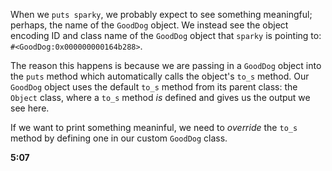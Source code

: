 <!-- What is output and why? How could we output a message of our choice instead? -->

When we `puts sparky`, we probably expect to see something meaningful; perhaps, the name of the `GoodDog` object. We instead see the object encoding ID and class name of the `GoodDog` object that `sparky` is pointing to: `#<GoodDog:0x000000000164b288>`. 

The reason this happens is because we are passing in a `GoodDog` object into the `puts` method which automatically calls the object's `to_s` method. Our `GoodDog` object uses the default `to_s` method from its parent class: the `Object` class, where a `to_s` method *is* defined and gives us the output we see here.

If we want to print something meaninful, we need to *override* the `to_s` method by defining one in our custom `GoodDog` class. 

**5:07**